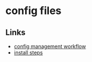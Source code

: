 # config files



## Links
- [config management workflow](https://www.atlassian.com/git/tutorials/dotfiles)
- [install steps](https://tutos.readthedocs.io/en/latest/source/Arch.html)

